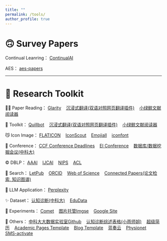 ```yaml
---
title: ""
permalink: /tools/
author_profile: true
---
```


🙃 Survey Papers
======
Continual Leanring： <a href="https://github.com/ContinualAI/continual-learning-papers?tab=readme-ov-file">ContinualAI</a> &nbsp;&nbsp;   

AES： <a href="https://github.com/Chunngai/aes-papers">aes-papers</a> &nbsp;&nbsp;

<hr/>

🤖 Research Toolkit
======
😶‍🌫️ Paper Reading： <a href="https://glarity.app/zh-CN">Glarity</a> &nbsp;&nbsp; <a href="https://immersivetranslate.com/zh-Hans/">沉浸式翻译(双语对照网页翻译插件)</a> &nbsp;&nbsp; <a href="https://www.xljsci.com/editor/">小绿鲸文献阅读器</a> 

🫨 Toolkit： <a href=https://quillbot.com/grammar-check>Quillbot</a> &nbsp;&nbsp; <a href="https://immersivetranslate.com/zh-Hans/">沉浸式翻译(双语对照网页翻译插件)</a> &nbsp;&nbsp; <a href="https://www.xljsci.com/editor/">小绿鲸文献阅读器</a> 

😼 Icon Image： <a href="https://www.flaticon.com/">FLATICON</a> &nbsp;&nbsp; <a href="https://iconscout.com/">IconScout</a> &nbsp;&nbsp; <a href="https://www.emojiall.com/zh-hant">Emojiall</a> &nbsp;&nbsp; <a href="https://www.iconfont.cn/">iconfont</a>  

👾 Conference： <a href="https://ccfddl.top/">CCF Conference Deadlines</a> &nbsp;&nbsp; <a href="https://www.conferencelists.org/compendex/">EI Conference</a> &nbsp;&nbsp; <a href="https://s4plus.ustc.edu.cn/2023/1008/c17484a614236/page.htm">数据库/数据挖掘会议(中科大)</a>  

©️ DBLP： <a href="https://dblp.uni-trier.de/db/conf/aaai/aaai2024.html">AAAI</a> &nbsp;&nbsp; <a href="https://dblp.org/db/conf/ijcai/ijcai2024.html">IJCAI</a> &nbsp;&nbsp; <a href="https://dblp.org/db/conf/nips/neurips2024.html">NIPS</a>  &nbsp;&nbsp; <a href="https://dblp.org/db/conf/acl/acl2024-1.html">ACL</a>  

🧐 Search： <a href="https://www.letpub.com.cn/index.php?page=journalapp">LetPub</a> &nbsp;&nbsp; <a href="https://orcid.org/">ORCID</a> &nbsp;&nbsp; <a href="https://www.webofscience.com/wos/author/search">Web of Science</a> &nbsp;&nbsp; <a href="https://www.connectedpapers.com/">Connected Papers(论文检索, 知识图谱)</a>  

🙊 LLM Application： <a href="https://www.perplexity.ai/">Perplexity</a> &nbsp;&nbsp;

✨ Dataset： <a href="https://base.ustc.edu.cn/data/">认知诊断(中科大)</a> &nbsp;&nbsp; <a href="https://edudata.readthedocs.io/en/latest/build/blitz/ASSISTments/ASSISTments2009-2010.html">EduData</a>   

👻 Experiments： <a href="https://www.comet.com/site/">Comet</a> &nbsp;&nbsp; <a href="https://imgse.com/">图片托管Imgse</a> &nbsp;&nbsp; <a href="https://sites.google.com/u/0/d/1N-fOaIGlsc9woTo3R4FLMwU24YWDNsLR/preview">Google Site</a> 

🫠 Others： <a href="https://base.ustc.edu.cn/data/">中科大大数据实验室Github</a> &nbsp;&nbsp; <a href="https://pentasnet-my.sharepoint.com/:x:/g/personal/rain_02110000_xyz/EffIxxKEBk5Glji_XtqOTrcBWzoJAaNSEGJTUOfTz8qYRw?rtime=DFVWNFzM3Ug">认知诊断综述表格(小雨师姐)</a> &nbsp;&nbsp; <a href="https://www.wondercv.com/">超级简历</a> &nbsp;&nbsp; <a href="https://academicpages.github.io/talks/">Academic Pages Template</a> &nbsp;&nbsp;  <a href="https://github.com/HugoBlox/theme-blog">Blog Template</a> &nbsp;&nbsp; <a href="https://up.woozooo.com/account.php?action=login&ref=/mydisk.php">蓝奏云</a> &nbsp;&nbsp; <a href="https://physionet.org/about/database/">Physionet</a> &nbsp;&nbsp; <a href="https://sms-activate.io/cn/getNumber">SMS-activate</a>
